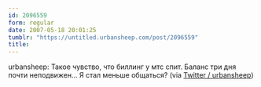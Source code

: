 ```yaml
---
id: 2096559
form: regular
date: 2007-05-18 20:01:25
tumblr: "https://untitled.urbansheep.com/post/2096559"
title:
---
```


<p>urbansheep: Такое чувство, что биллинг у мтс спит. Баланс три дня почти неподвижен&hellip; Я стал меньше общаться? (via <a href="http://twitter.com/urbansheep/statuses/68864502">Twitter / urbansheep</a>)</p>

